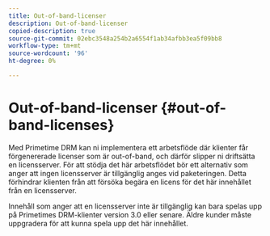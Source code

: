 ```yaml
---
title: Out-of-band-licenser
description: Out-of-band-licenser
copied-description: true
source-git-commit: 02ebc3548a254b2a6554f1ab34afbb3ea5f09bb8
workflow-type: tm+mt
source-wordcount: '96'
ht-degree: 0%

---
```


# Out-of-band-licenser {#out-of-band-licenses}

Med Primetime DRM kan ni implementera ett arbetsflöde där klienter får förgenererade licenser som är out-of-band, och därför slipper ni driftsätta en licensserver. För att stödja det här arbetsflödet bör ett alternativ som anger att ingen licensserver är tillgänglig anges vid paketeringen. Detta förhindrar klienten från att försöka begära en licens för det här innehållet från en licensserver.

Innehåll som anger att en licensserver inte är tillgänglig kan bara spelas upp på Primetimes DRM-klienter version 3.0 eller senare. Äldre kunder måste uppgradera för att kunna spela upp det här innehållet.
